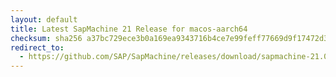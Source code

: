 ```yaml
---
layout: default
title: Latest SapMachine 21 Release for macos-aarch64
checksum: sha256 a37bc729ece3b0a169ea9343716b4ce7e99feff77669d9f17472d33e566dcadd
redirect_to:
  - https://github.com/SAP/SapMachine/releases/download/sapmachine-21.0.4/sapmachine-jre-21.0.4_macos-aarch64_bin.tar.gz
---
```

